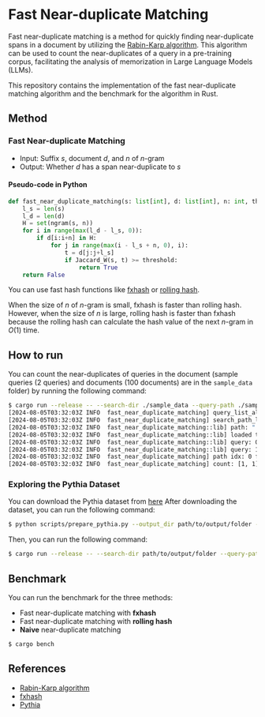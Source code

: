 # Fast Near-duplicate Matching

Fast near-duplicate matching is a method for quickly finding near-duplicate spans in a document by utilizing the [Rabin-Karp algorithm](https://en.wikipedia.org/wiki/Rabin%E2%80%93Karp_algorithm). This algorithm can be used to count the near-duplicates of a query in a pre-training corpus, facilitating the analysis of memorization in Large Language Models (LLMs).

This repository contains the implementation of the fast near-duplicate matching algorithm and the benchmark for the algorithm in Rust.


## Method
### Fast Near-duplicate Matching
- Input: Suffix $s$, document $d$, and $n$ of $n$-gram
- Output: Whether $d$ has a span near-duplicate to $s$

#### Pseudo-code in Python
```python
def fast_near_duplicate_matching(s: list[int], d: list[int], n: int, threshold: float) -> bool:
    l_s = len(s)
    l_d = len(d)
    H = set(ngram(s, n))
    for i in range(max(l_d - l_s, 0)):
        if d[i:i+n] in H:
            for j in range(max(i - l_s + n, 0), i):
                t = d[j:j+l_s]
                if Jaccard_W(s, t) >= threshold:
                    return True
    return False
```

You can use fast hash functions like [fxhash](https://docs.rs/fxhash/latest/fxhash/) or [rolling hash](https://en.wikipedia.org/wiki/Rolling_hash).

When the size of $n$ of $n$-gram is small, fxhash is faster than rolling hash. However, when the size of $n$ is large, rolling hash is faster than fxhash because the rolling hash can calculate the hash value of the next $n$-gram in $O(1)$ time.



## How to run
You can count the near-duplicates of queries in the document (sample queries (2 queries) and documents (100 documents) are in the `sample_data` folder) by running the following command:

```bash
$ cargo run --release -- --search-dir ./sample_data --query-path ./sample_data/query.jsonl --threshold 0.6 --n 10
[2024-08-05T03:32:03Z INFO  fast_near_duplicate_matching] query_list_all: 2
[2024-08-05T03:32:03Z INFO  fast_near_duplicate_matching] search_path_list len: 1
[2024-08-05T03:32:03Z INFO  fast_near_duplicate_matching::lib] path: "./sample_data/pythia-00000-00999.jsonl.gz" start loading token_ids_list
[2024-08-05T03:32:03Z INFO  fast_near_duplicate_matching::lib] loaded token_ids_list
[2024-08-05T03:32:03Z INFO  fast_near_duplicate_matching::lib] query: 0 count: 1
[2024-08-05T03:32:03Z INFO  fast_near_duplicate_matching::lib] query: 1 count: 1
[2024-08-05T03:32:03Z INFO  fast_near_duplicate_matching] path idx: 0 finished
[2024-08-05T03:32:03Z INFO  fast_near_duplicate_matching] count: [1, 1]
```

### Exploring the Pythia Dataset
You can download the Pythia dataset from [here](https://github.com/EleutherAI/pythia?tab=readme-ov-file#exploring-the-dataset)
After downloading the dataset, you can run the following command:
```bash
$ python scripts/prepare_pythia.py --output_dir path/to/output/folder --pythia_data_path path/to/merged/folder/document
```
Then, you can run the following command:
```bash
$ cargo run --release -- --search-dir path/to/output/folder --query-path path/to/output/folder/query.jsonl --threshold 0.6 --n 10
```


## Benchmark
You can run the benchmark for the three methods:
- Fast near-duplicate matching with **fxhash**
- Fast near-duplicate matching with **rolling hash**
- **Naive** near-duplicate matching
```bash
$ cargo bench
```



## References
- [Rabin-Karp algorithm](https://en.wikipedia.org/wiki/Rabin%E2%80%93Karp_algorithm)
- [fxhash](https://docs.rs/fxhash/latest/fxhash/)
- [Pythia](https://github.com/EleutherAI/pythia)

